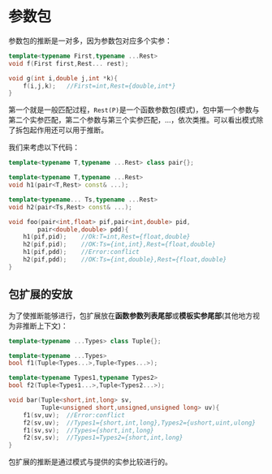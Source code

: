 # 参数包

参数包的推断是一对多，因为参数包对应多个实参：

```cpp
template<typename First,typename ...Rest>
void f(First first,Rest... rest);

void g(int i,double j,int *k){
    f(i,j,k);	//First=int,Rest={double,int*}
}
```

第一个就是一般匹配过程，`Rest(P)`是一个函数参数包(模式)，包中第一个参数与第二个实参匹配，第二个参数与第三个实参匹配，...，依次类推。可以看出模式除了拆包起作用还可以用于推断。

我们来考虑以下代码：

```cpp
template<typename T,typename ...Rest> class pair{};

template<typename T,typename ...Rest>
void h1(pair<T,Rest> const& ...);

template<typename... Ts,typename ...Rest>
void h2(pair<Ts,Rest> const& ...);

void foo(pair<int,float> pif,pair<int,double> pid,
        pair<double,double> pdd){
    h1(pif,pid);	//Ok:T=int,Rest={float,double}
    h2(pif,pid);	//OK:Ts={int,int},Rest={float,double}
    h1(pif,pdd);	//Error:conflict
    h2(pif,pdd);	//OK:Ts={int,double},Rest={float,double}
}
```

## 包扩展的安放

为了使推断能够进行，包扩展放在**函数参数列表尾部**或**模板实参尾部**(其他地方视为非推断上下文)：

```cpp
template<typename ...Types> class Tuple{};

template<typename ...Types>
bool f1(Tuple<Types...>,Tuple<Types...>);

template<typename Types1,typename Types2>
bool f2(Tuple<Types1...>,Tuple<Types2...>);

void bar(Tuple<short,int,long> sv,
         Tuple<unsigned short,unsigned,unsigned long> uv){
    f1(sv,uv);	//Error:conflict
    f2(sv,uv);	//Types1={short,int,long},Types2={ushort,uint,ulong}
    f1(sv,sv);	//Types={short,int,long}
    f2(sv,sv);	//Types1=Types2={short,int,long}
}
```

包扩展的推断是通过模式与提供的实参比较进行的。

